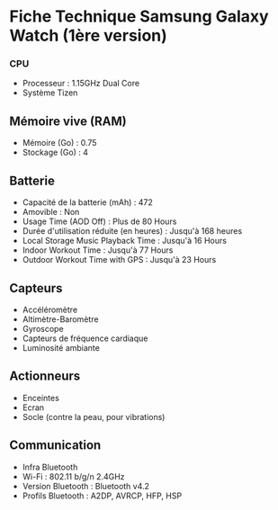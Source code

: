 # Fiche Technique Samsung Galaxy Watch (1ère version) ##
### CPU
- Processeur : 1.15GHz Dual Core
- Système Tizen

## Mémoire vive (RAM)
- Mémoire (Go) : 0.75
- Stockage (Go) : 4

## Batterie
- Capacité de la batterie (mAh) : 472
- Amovible : Non
- Usage Time (AOD Off) : Plus de 80 Hours
- Durée d'utilisation réduite (en heures) : Jusqu'à 168 heures
- Local Storage Music Playback Time : Jusqu'à 16 Hours
- Indoor Workout Time : Jusqu'à 77 Hours
- Outdoor Workout Time with GPS : Jusqu'à 23 Hours 

## Capteurs
- Accéléromètre
- Altimètre-Baromètre
- Gyroscope
- Capteurs de fréquence cardiaque
- Luminosité ambiante 

## Actionneurs
- Enceintes
- Ecran
- Socle (contre la peau, pour vibrations)

## Communication
- Infra Bluetooth
- Wi-Fi :  802.11 b/g/n 2.4GHz
- Version Bluetooth : Bluetooth v4.2
- Profils Bluetooth : A2DP, AVRCP, HFP, HSP 
